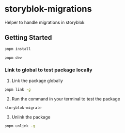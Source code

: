 # storyblok-migrations

Helper to handle migrations in storyblok

## Getting Started

```bash
pnpm install
```

```bash
pnpm dev
```

### Link to global to test package locally

1. Link the package globally

```bash
pnpm link -g
```

2. Run the command in your terminal to test the package

```bash
storyblok-migrate
```

3. Unlink the package

```bash
pnpm unlink -g
```
